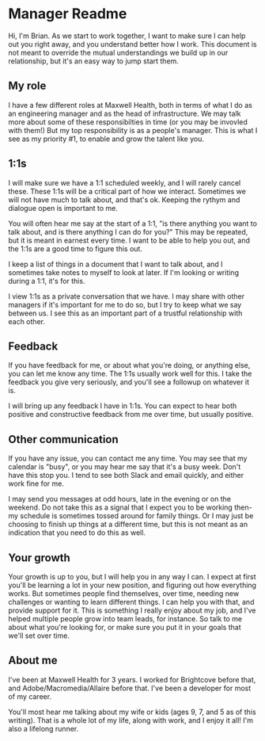 # Manager Readme

Hi, I'm Brian. As we start to work together, I want to make sure I can help out you right away, and you understand better how I work. This document is not meant to override the mutual understandings we build up in our relationship, but it's an easy way to jump start them.

## My role

I have a few different roles at Maxwell Health, both in terms of what I do as an engineering manager and as the head of infrastructure. We may talk more about some of these responsibilties in time (or you may be invovled with them!) But my top responsibility is as a people's manager. This is what I see as my priority #1, to enable and grow the talent like you.

## 1:1s

I will make sure we have a 1:1 scheduled weekly, and I will rarely cancel these. These 1:1s will be a critical part of how we interact. Sometimes we will not have much to talk about, and that's ok. Keeping the rythym and dialogue open is important to me.

You will often hear me say at the start of a 1:1, "is there anything you want to talk about, and is there anything I can do for you?" This may be repeated, but it is meant in earnest every time. I want to be able to help you out, and the 1:1s are a good time to figure this out.

I keep a list of things in a document that I want to talk about, and I sometimes take notes to myself to look at later.  If I'm looking or writing during a 1:1, it's for this.

I view 1:1s as a private conversation that we have. I may share with other managers if it's important for me to do so, but I try to keep what we say between us. I see this as an important part of a trustful relationship with each other.

## Feedback

If you have feedback for me, or about what you're doing, or anything else, you can let me know any time. The 1:1s usually work well for this. I take the feedback you give very seriously, and you'll see a followup on whatever it is.

I will bring up any feedback I have in 1:1s. You can expect to hear both positive and constructive feedback from me over time, but usually positive. 

## Other communication

If you have any issue, you can contact me any time. You may see that my calendar is "busy", or you may hear me say that it's a busy week. Don't have this stop you. I tend to see both Slack and email quickly, and either work fine for me.

I may send you messages at odd hours, late in the evening or on the weekend. Do not take this as a signal that I expect you to be working then- my schedule is sometimes tossed around for family things. Or I may just be choosing to finish up things at a different time, but this is not meant as an indication that you need to do this as well.

## Your growth

Your growth is up to you, but I will help you in any way I can. I expect at first you'll be learning a lot in your new position, and figuring out how everything works. But sometimes people find themselves, over time, needing new challenges or wanting to learn different things. I can help you with that, and provide support for it. This is something I really enjoy about my job, and I've helped multiple people grow into team leads, for instance. So talk to me about what you're looking for, or make sure you put it in your goals that we'll set over time.

## About me

I've been at Maxwell Health for 3 years. I worked for Brightcove before that, and Adobe/Macromedia/Allaire before that. I've been a developer for most of my career.

You'll most hear me talking about my wife or kids (ages 9, 7, and 5 as of this writing). That is a whole lot of my life, along with work, and I enjoy it all! I'm also a lifelong runner.
